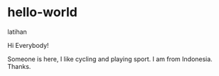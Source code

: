 # hello-world
latihan

Hi Everybody!

Someone is here, I like cycling and playing sport.
I am from Indonesia. Thanks.
